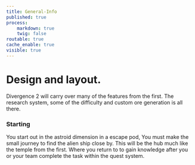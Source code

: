 ```yaml
---
title: General-Info
published: true
process:
    markdown: true
    twig: false
routable: true
cache_enable: true
visible: true
---
```


# Design and layout.

Divergence 2 will carry over many of the features from the first. The research system, some of the difficulty and custom ore generation is all there.

### Starting
You start out in the astroid dimension in a escape pod, You must make the small journey to find the alien ship close by. This will be the hub much like the temple from the first. Where you return to to gain knowledge after you or your team complete the task within the quest system.